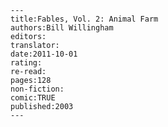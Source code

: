 
    ---
    title:Fables, Vol. 2: Animal Farm
    authors:Bill Willingham
    editors:
    translator:
    date:2011-10-01
    rating:
    re-read:
    pages:128
    non-fiction:
    comic:TRUE
    published:2003
    ---

    